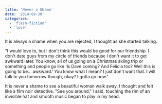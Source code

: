 ```yaml
---
title: 'Never a Shame'
date: '2014-09-30'
categories:
  - 'flash-fiction'
  - 'love'
---
```


It is always a shame when you are rejected, I thought as she started talking.

<!-- truncate -->

"I would love to, but I don't think this would be good for our friendship. I
don't date guys from my circle of friends because I don't want it to get awkward
later. You know, all of us going on a Christmas skiing trip or something and
people go like 'Is Dave coming? And Felicia too? Well this is going to be...
awkward.' You know what I mean? I just don't want that. I will talk to you
tomorrow though, okay? I gotta go now."

It is never a shame to see a beautiful woman walk away, I thought and felt like
a film noir detective. "See you around," I said, touching the rim of an
invisible hat and smooth music began to play in my head.
